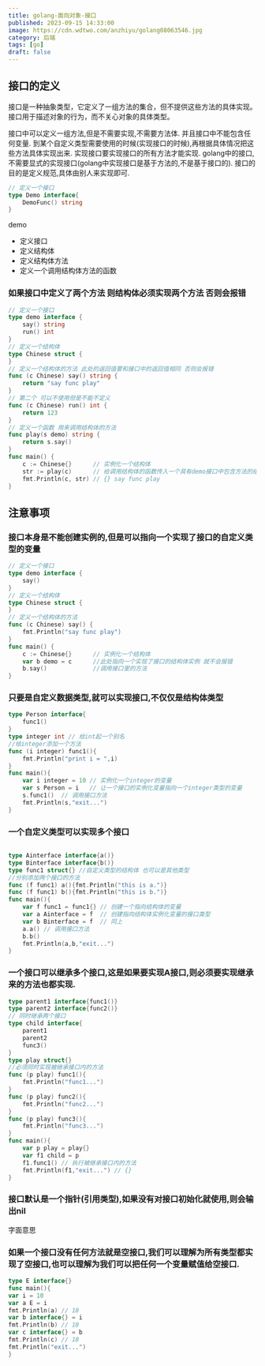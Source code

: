 ```yaml
---
title: golang-面向对象-接口
published: 2023-09-15 14:33:00
image: https://cdn.wdtwo.com/anzhiyu/golang08063546.jpg
category: 后端
tags: [go]
draft: false
---
```


## 接口的定义
接口是一种抽象类型，它定义了一组方法的集合，但不提供这些方法的具体实现。
接口用于描述对象的行为，而不关心对象的具体类型。

接口中可以定义一组方法,但是不需要实现,不需要方法体.
并且接口中不能包含任何变量.
到某个自定义类型需要使用的时候(实现接口的时候),再根据具体情况把这些方法具体实现出来.
实现接口要实现接口的所有方法才能实现.
golang中的接口,不需要显式的实现接口(golang中实现接口是基于方法的,不是基于接口的).
接口的目的是定义规范,具体由别人来实现即可.


```go
// 定义一个接口
type Demo interface{
    DemoFunc() string
}
```
demo
- 定义接口
- 定义结构体
- 定义结构体方法
- 定义一个调用结构体方法的函数

### 如果接口中定义了两个方法 则结构体必须实现两个方法 否则会报错
```go
// 定义一个接口
type demo interface {
	say() string
    run() int
}
// 定义一个结构体
type Chinese struct {
}
// 定义一个结构体的方法 此处的返回值要和接口中的返回值相同 否则会报错
func (c Chinese) say() string {
	return "say func play"
}
// 第二个 可以不使用但是不能不定义
func (c Chinese) run() int {
	return 123
}
// 定义一个函数 用来调用结构体的方法
func play(s demo) string {
	return s.say()
}
func main() {
	c := Chinese{}      // 实例化一个结构体
	str := play(c)      // 给调用结构体的函数传入一个具有demo接口中包含方法的结构体实例
	fmt.Println(c, str) // {} say func play
}
```

## 注意事项

### 接口本身是不能创建实例的,但是可以指向一个实现了接口的自定义类型的变量
```go
// 定义一个接口
type demo interface {
	say()
}
// 定义一个结构体
type Chinese struct {
}
// 定义一个结构体的方法
func (c Chinese) say() {
    fmt.Println("say func play")
}
func main() {
	c := Chinese{}      // 实例化一个结构体
	var b demo = c      //此处指向一个实现了接口的结构体实例 就不会报错
	b.say()             //调用接口里的方法 
}
```
### 只要是自定义数据类型,就可以实现接口,不仅仅是结构体类型
```go
type Person interface{
	func1()
}
type integer int // 给int起一个别名
//给integer添加一个方法
func (i integer) func1(){
	fmt.Println("print i = ",i)
}
func main(){
	var i integer = 10 // 实例化一个integer的变量
    var s Person = i   // 让一个接口的实例化变量指向一个integer类型的变量
	s.func1()  // 调用接口方法
	fmt.Println(s,"exit...")
}
```

### 一个自定义类型可以实现多个接口
```go

type Ainterface interface{a()}
type Binterface interface{b()}
type func1 struct{} //自定义类型的结构体 也可以是其他类型
//分别添加两个接口的方法
func (f func1) a(){fmt.Println("this is a.")}
func (f func1) b(){fmt.Println("this is b.")}
func main(){
	var f func1 = func1{} // 创建一个指向结构体的变量
	var a Ainterface = f  // 创建指向结构体实例化变量的接口类型
	var b Binterface = f  // 同上
	a.a() // 调用接口方法
	b.b()
	fmt.Println(a,b,"exit...")
}
```

### 一个接口可以继承多个接口,这是如果要实现A接口,则必须要实现继承来的方法也都实现.
```go
type parent1 interface{func1()}
type parent2 interface{func2()}
// 同时继承两个接口
type child interface{
	parent1
	parent2
	func3()
}
type play struct{}
//必须同时实现被继承接口内的方法
func (p play) func1(){
	fmt.Println("func1...")
}
func (p play) func2(){
	fmt.Println("func2...")
}
func (p play) func3(){
	fmt.Println("func3...")
}
func main(){
	var p play = play{}
	var f1 child = p
	f1.func1() // 执行被继承接口内的方法
	fmt.Println(f1,"exit...") // {}
}
```

### 接口默认是一个指针(引用类型),如果没有对接口初始化就使用,则会输出nil
字面意思

### 如果一个接口没有任何方法就是空接口,我们可以理解为所有类型都实现了空接口,也可以理解为我们可以把任何一个变量赋值给空接口.
```go
type E interface{}
func main(){
var i = 10
var a E = i
fmt.Println(a) // 10
var b interface{} = i
fmt.Println(b) // 10
var c interface{} = b
fmt.Println(c) // 10
fmt.Println("exit...")
}
```